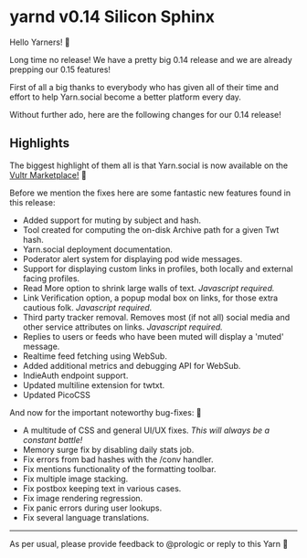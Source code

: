 # yarnd v0.14 Silicon Sphinx

Hello Yarners! 🤗

Long time no release! We have a pretty big 0.14 release and we are already prepping our 0.15 features!

First of all a big thanks to everybody who has given all of their time and effort to help Yarn.social become a better platform every day.

Without further ado, here are the following changes for our 0.14 release!

## Highlights

The biggest highlight of them all is that Yarn.social is now available on the [Vultr Marketplace!](https://www.vultr.com/marketplace/apps/yarn) 🥳

Before we mention the fixes here are some fantastic new features found in this release:
* Added support for muting by subject and hash.
* Tool created for computing the on-disk Archive path for a given Twt hash.
* Yarn.social deployment documentation.
* Poderator alert system for displaying pod wide messages.
* Support for displaying custom links in profiles, both locally and external facing profiles.
* Read More option to shrink large walls of text. _Javascript required._
* Link Verification option, a popup modal box on links, for those extra cautious folk. _Javascript required._
* Third party tracker removal. Removes most (if not all) social media and other service attributes on links. _Javascript required._
* Replies to users or feeds who have been muted will display a 'muted' message.
* Realtime feed fetching using WebSub.
* Added additional metrics and debugging API for WebSub.
* IndieAuth endpoint support.
* Updated multiline extension for twtxt.
* Updated PicoCSS

And now for the important noteworthy bug-fixes: 🐞
* A multitude of CSS and general UI/UX fixes. _This will always be a constant battle!_
* Memory surge fix by disabling daily stats job.
* Fix errors from bad hashes with the /conv handler.
* Fix mentions functionality of the formatting toolbar.
* Fix multiple image stacking.
* Fix postbox keeping text in various cases.
* Fix image rendering regression.
* Fix panic errors during user lookups.
* Fix several language translations.

----

As per usual, please provide feedback to @prologic or reply to this Yarn 🤗
